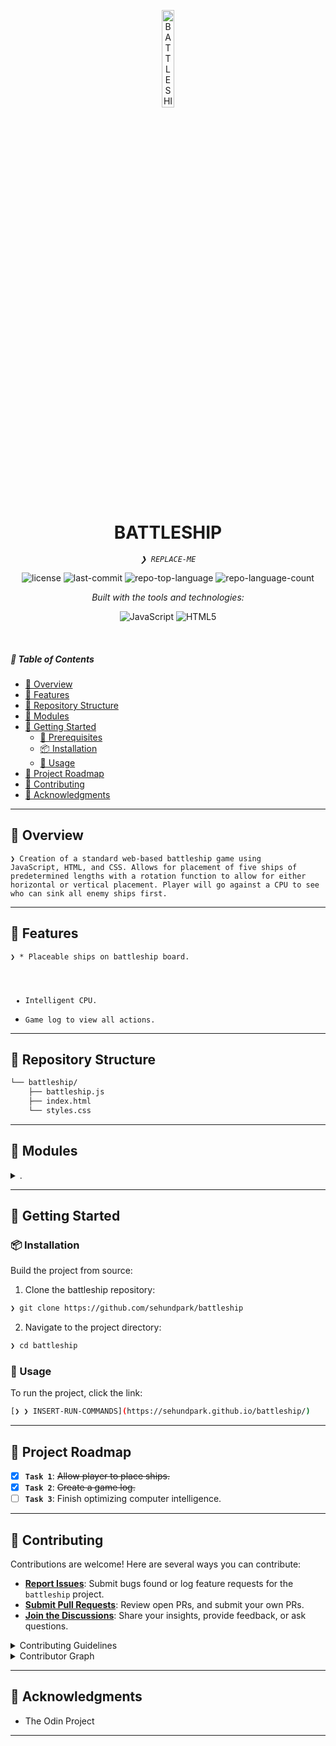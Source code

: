<p align="center">
  <img src="https://img.icons8.com/?size=512&id=55494&format=png" width="20%" alt="BATTLESHIP-logo">
</p>
<p align="center">
    <h1 align="center">BATTLESHIP</h1>
</p>
<p align="center">
    <em><code>❯ REPLACE-ME</code></em>
</p>
<p align="center">
	<img src="https://img.shields.io/github/license/sehundpark/battleship?style=flat&logo=opensourceinitiative&logoColor=white&color=0080ff" alt="license">
	<img src="https://img.shields.io/github/last-commit/sehundpark/battleship?style=flat&logo=git&logoColor=white&color=0080ff" alt="last-commit">
	<img src="https://img.shields.io/github/languages/top/sehundpark/battleship?style=flat&color=0080ff" alt="repo-top-language">
	<img src="https://img.shields.io/github/languages/count/sehundpark/battleship?style=flat&color=0080ff" alt="repo-language-count">
</p>
<p align="center">
		<em>Built with the tools and technologies:</em>
</p>
<p align="center">
	<img src="https://img.shields.io/badge/JavaScript-F7DF1E.svg?style=flat&logo=JavaScript&logoColor=black" alt="JavaScript">
	<img src="https://img.shields.io/badge/HTML5-E34F26.svg?style=flat&logo=HTML5&logoColor=white" alt="HTML5">
</p>

<br>

##### 🔗 Table of Contents

- [📍 Overview](#-overview)
- [👾 Features](#-features)
- [📂 Repository Structure](#-repository-structure)
- [🧩 Modules](#-modules)
- [🚀 Getting Started](#-getting-started)
    - [🔖 Prerequisites](#-prerequisites)
    - [📦 Installation](#-installation)
    - [🤖 Usage](#-usage)
- [📌 Project Roadmap](#-project-roadmap)
- [🤝 Contributing](#-contributing)
- [🙌 Acknowledgments](#-acknowledgments)

---

## 📍 Overview

<code>❯ Creation of a standard web-based battleship game using JavaScript, HTML, and CSS. Allows for placement of five ships of predetermined lengths with a rotation function to allow for either horizontal or vertical placement. Player will go against a CPU to see who can sink all enemy ships first.</code>

---

## 👾 Features

<code>❯ * Placeable ships on battleship board.
* Intelligent CPU.
* Game log to view all actions.</code>

---

## 📂 Repository Structure

```sh
└── battleship/
    ├── battleship.js
    ├── index.html
    └── styles.css
```

---

## 🧩 Modules

<details closed><summary>.</summary>

| File | Summary |
| --- | --- |
| [styles.css](https://github.com/sehundpark/battleship/blob/main/styles.css) | <code>❯ REPLACE-ME</code> |
| [index.html](https://github.com/sehundpark/battleship/blob/main/index.html) | <code>❯ REPLACE-ME</code> |
| [battleship.js](https://github.com/sehundpark/battleship/blob/main/battleship.js) | <code>❯ REPLACE-ME</code> |

</details>

---

## 🚀 Getting Started

### 📦 Installation

Build the project from source:

1. Clone the battleship repository:
```sh
❯ git clone https://github.com/sehundpark/battleship
```

2. Navigate to the project directory:
```sh
❯ cd battleship
```

### 🤖 Usage

To run the project, click the link:

```sh
[❯ ❯ INSERT-RUN-COMMANDS](https://sehundpark.github.io/battleship/)
```

---

## 📌 Project Roadmap

- [X] **`Task 1`**: <strike>Allow player to place ships.</strike>
- [X] **`Task 2`**: <strike>Create a game log.</strike>
- [ ] **`Task 3`**: Finish optimizing computer intelligence.

---

## 🤝 Contributing

Contributions are welcome! Here are several ways you can contribute:

- **[Report Issues](https://github.com/sehundpark/battleship/issues)**: Submit bugs found or log feature requests for the `battleship` project.
- **[Submit Pull Requests](https://github.com/sehundpark/battleship/blob/main/CONTRIBUTING.md)**: Review open PRs, and submit your own PRs.
- **[Join the Discussions](https://github.com/sehundpark/battleship/discussions)**: Share your insights, provide feedback, or ask questions.

<details closed>
<summary>Contributing Guidelines</summary>

1. **Fork the Repository**: Start by forking the project repository to your github account.
2. **Clone Locally**: Clone the forked repository to your local machine using a git client.
   ```sh
   git clone https://github.com/sehundpark/battleship
   ```
3. **Create a New Branch**: Always work on a new branch, giving it a descriptive name.
   ```sh
   git checkout -b new-feature-x
   ```
4. **Make Your Changes**: Develop and test your changes locally.
5. **Commit Your Changes**: Commit with a clear message describing your updates.
   ```sh
   git commit -m 'Implemented new feature x.'
   ```
6. **Push to github**: Push the changes to your forked repository.
   ```sh
   git push origin new-feature-x
   ```
7. **Submit a Pull Request**: Create a PR against the original project repository. Clearly describe the changes and their motivations.
8. **Review**: Once your PR is reviewed and approved, it will be merged into the main branch. Congratulations on your contribution!
</details>

<details closed>
<summary>Contributor Graph</summary>
<br>
<p align="left">
   <a href="https://github.com{/sehundpark/battleship/}graphs/contributors">
      <img src="https://contrib.rocks/image?repo=sehundpark/battleship">
   </a>
</p>
</details>

---

## 🙌 Acknowledgments

- The Odin Project

---
